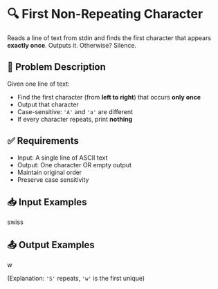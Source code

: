 # 🔍 First Non-Repeating Character

Reads a line of text from stdin and finds the first character that appears **exactly once**. Outputs it. Otherwise? Silence.

## 📘 Problem Description

Given one line of text:
- Find the first character (from **left to right**) that occurs **only once**
- Output that character
- Case-sensitive: `'A'` and `'a'` are different
- If every character repeats, print **nothing**

## ✅ Requirements
- Input: A single line of ASCII text
- Output: One character OR empty output
- Maintain original order
- Preserve case sensitivity

## 📥 Input Examples
swiss


## 📤 Output Examples
w

(Explanation: `'S'` repeats, `'w'` is the first unique)
